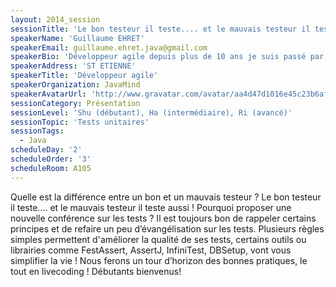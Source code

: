```yaml
---
layout: 2014_session
sessionTitle: 'Le bon testeur il teste.... et le mauvais testeur il teste aussi...'
speakerName: 'Guillaume EHRET'
speakerEmail: guillaume.ehret.java@gmail.com
speakerBio: 'Développeur agile depuis plus de 10 ans je suis passé par différents postes : développeur, chef de projet plutôt technique, architecte.... on simplifiera en développeur... Car mon vrai métier est de créer des applications. Je suis motivé par toujours apprendre de nouvelles choses et j''aime les faire partager via mon blog http://javamind-fr.blogspot.fr/'
speakerAddress: 'ST ETIENNE'
speakerTitle: 'Développeur agile'
speakerOrganization: JavaMind
speakerAvatarUrl: 'http://www.gravatar.com/avatar/aa4d47d1016e45c23b6af05ec11c0a9c.png?s=400'
sessionCategory: Présentation
sessionLevel: 'Shu (débutant), Ha (intermédiaire), Ri (avancé)'
sessionTopic: 'Tests unitaires'
sessionTags:
  - Java
scheduleDay: '2'
scheduleOrder: '3'
scheduleRoom: A105
---
```


Quelle est la différence entre un bon et un mauvais testeur ? Le bon testeur il teste.... et le mauvais testeur il teste aussi ! Pourquoi proposer une nouvelle conférence sur les tests ? Il est toujours bon de rappeler certains principes et de refaire un peu d’évangélisation sur les tests.
Plusieurs règles simples permettent d'améliorer la qualité de ses tests, certains outils ou librairies comme FestAssert, AssertJ, InfiniTest, DBSetup, vont vous simplifier la vie ! Nous ferons un tour d’horizon des bonnes pratiques, le tout en livecoding ! Débutants bienvenus!
